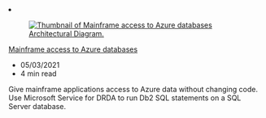 <!-- This file is automatically generated by build/architectures/build_index.py. Any updates will be lost. -->

<!-- markdownlint-disable MD033 -->

<li class="grid-item item-column" data-categories="databases">
<article class="card">
    <div class="card-header has-margin-bottom-none" aria-hidden="true">
        <figure class="image diagram has-height-175 has-overflow-hidden level">
            <a href="/azure/architecture/solution-ideas/articles/mainframe-access-azure-databases"><img src="/azure/architecture/browse/thumbs/mainframe-access-azure-databases.png" class="diagram" alt="Thumbnail of Mainframe access to Azure databases Architectural Diagram." data-linktype="relative-path"></a>
        </figure>
    </div>
    <div class="card-content">
        <a class="card-content-title has-margin-top-none" href="/azure/architecture/solution-ideas/articles/mainframe-access-azure-databases">
            <p>Mainframe access to Azure databases</p>
        </a>
        <ul class="card-content-metadata">
            <li>05/03/2021</li>
            <li>4 min read</li>
        </ul>
        <p class="card-content-description">Give mainframe applications access to Azure data without changing code. Use Microsoft Service for DRDA to run Db2 SQL statements on a SQL Server database.</p>
        <div class="bottom-to-top-fade is-hidden-mobile"></div>
    </div>
</article>
</li>
